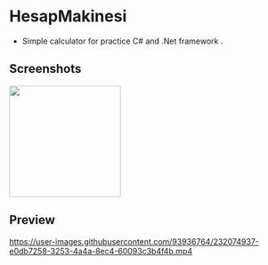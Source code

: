 # HesapMakinesi 

- Simple calculator for practice C# and .Net framework .
## Screenshots


<img src="https://user-images.githubusercontent.com/93936764/232072535-e009fce5-7937-433f-acf5-c9b55c1affad.png" width="200"> 



## Preview



https://user-images.githubusercontent.com/93936764/232074937-e0db7258-3253-4a4a-8ec4-60093c3b4f4b.mp4




